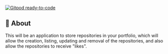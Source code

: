 [![Gitpod ready-to-code](https://img.shields.io/badge/Gitpod-ready--to--code-blue?logo=gitpod)](https://gitpod.io/#https://github.com/ArturoBatistute/Repository-Storage-API)
## :rocket: About

This will be an application to store repositories in your portfolio, which will allow the creation, listing, updating and removal of the repositories, and also allow the repositories to receive "likes".